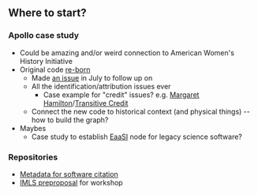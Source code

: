 ## Where to start?

### Apollo case study
* Could be amazing and/or weird connection to American Women's History Initiative 
* Original code [re-born](https://github.com/chrislgarry/Apollo-11) 
  * Made [an issue](https://github.com/chrislgarry/Apollo-11/issues/426) in July to follow up on
  * All the identification/attribution issues ever
    * Case example for "credit" issues? e.g. [Margaret Hamilton](https://www.smithsonianmag.com/smithsonian-institution/margaret-hamilton-led-nasa-software-team-landed-astronauts-moon-180971575/)/[Transitive Credit](http://doi.org/10.5334/jors.by)
  * Connect the new code to historical context (and physical things) -- how to build the graph?
* Maybes
  * Case study to establish [EaaSI](https://www.softwarepreservationnetwork.org/eaasi/) node for legacy science software?

### Repositories
  * [Metadata for software citation](https://docs.google.com/document/d/115K1qpvAIF7rrNyOnUqi3Pfg9YjkwuZ4TXOOdipeK1s/edit?usp=sharing)
  * [IMLS preproposal](https://docs.google.com/document/d/1XmETjzkefghaI37WbBw5LVzJMZ8i2u9i-9xy7HizUCU/edit?usp=sharing) for workshop


